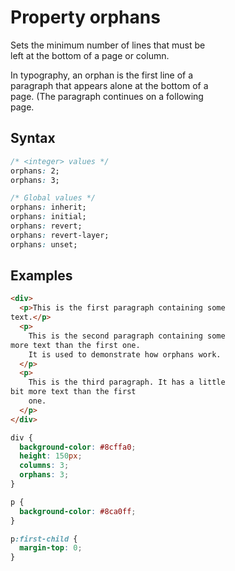 # Property orphans

Sets the minimum number of lines that must be  
left at the bottom of a page or column.

In typography, an orphan is the first line of a  
paragraph that appears alone at the bottom of a  
page. (The paragraph continues on a following  
page.

## Syntax

```css
/* <integer> values */
orphans: 2;
orphans: 3;

/* Global values */
orphans: inherit;
orphans: initial;
orphans: revert;
orphans: revert-layer;
orphans: unset;
```

## Examples

```html
<div>
  <p>This is the first paragraph containing some
text.</p>
  <p>
    This is the second paragraph containing some
more text than the first one.
    It is used to demonstrate how orphans work.
  </p>
  <p>
    This is the third paragraph. It has a little
bit more text than the first
    one.
  </p>
</div>
```

```css
div {
  background-color: #8cffa0;
  height: 150px;
  columns: 3;
  orphans: 3;
}

p {
  background-color: #8ca0ff;
}

p:first-child {
  margin-top: 0;
}
```
